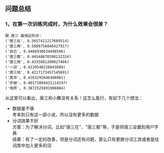 ## 问题总结
### 1，在第一次训练完成时，为什么效果会很差？
```
跟 唐三 最相近的词：  
('唐三在', 0.5657411217689514)  
('唐三再', 0.5089756846427917)  
('自已', 0.4484930634498596)  
('唐三都', 0.44548678398132324)  
('唐三用', 0.4335681200027466)  
('一动', 0.4229540228843689)  
('唐三地', 0.4217173457145691)  
('真谛', 0.4163292646408081)  
('仔细', 0.40171894431114197)  
('电转', 0.3872525691986084) 
```
 
从这里可以看出，唐三和小舞没有关系！这怎么能行，有如下几个想法：
- 数据量不够  
考率到只有这一部小说，所以没有更多的数据
- 分词效果不好  
方案：为了解决分词，比如"唐三在"、"唐三都"等，于是将唐三设置到用户字典  
结果：有了一定的改善，但是分词还有问题，那么只有更换分词工具或者是往词库中加入更多的词